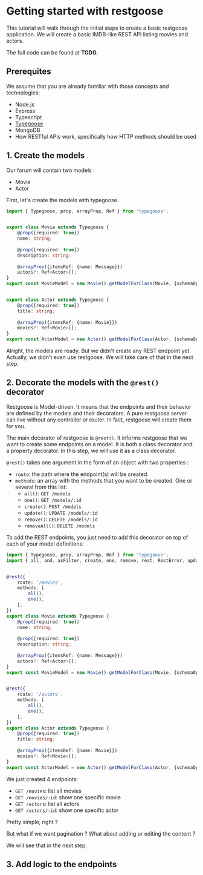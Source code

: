 # Getting started with restgoose

This tutorial will walk through the initial steps to create a basic restgoose application.
We will create a basic IMDB-like REST API listing movies and actors.

The full code can be found at **TODO**. 

## Prerequites
We assume that you are already familiar with those concepts and technologies: 
- Node.js
- Express
- Typescript
- [Typegoose](https://github.com/szokodiakos/typegoose)
- MongoDB
- How RESTful APIs work, specifically how HTTP methods should be used  

## 1. Create the models
Our forum will contain two models :
- Movie
- Actor

First, let's create the models with typegoose.

```typescript
import { Typegoose, prop, arrayProp, Ref } from 'typegoose';


export class Movie extends Typegoose {
    @prop({required: true})
    name: string;
    
    @prop({required: true})
    description: string;
    
    @arrayProp({itemsRef: {name: Message}})
    actors?: Ref<Actor>[];
}
export const MovieModel = new Movie().getModelForClass(Movie, {schemaOptions: {timestamps: true}});


export class Actor extends Typegoose {
    @prop({required: true})
    title: string;
    
    @arrayProp({itemsRef: {name: Movie}})
    movies?: Ref<Movie>[];
}
export const ActorModel = new Actor().getModelForClass(Actor, {schemaOptions: {timestamps: true}});
```

Alright, the models are ready. 
But we didn't create any REST endpoint yet. 
Actually, we didn't even use restgoose.
We will take care of that in the next step. 

## 2. Decorate the models with the `@rest()` decorator
Restgoose is Model-driven. 
It means that the endpoints and their behavior are defined by the models and their decorators. 
A pure restgoose server can live without any controller or router. 
In fact, restgoose will create them for you.

The main decorator of restgoose is `@rest()`. 
It informs restgoose that we want to create some endpoints on a model.
It is both a class decorator and a property decorator.
In this step, we will use it as a class decorator.

`@rest()` takes one argument in the form of an object with two properties : 
- `route`: the path where the endpoint(s) will be created.
- `methods`: an array with the methods that you want to be created. One or several from this list:
    - `all()`: `GET /models`
    - `one()`: `GET /models/:id`
    - `create()`: `POST /models`
    - `update()`: `UPDATE /models/:id`
    - `remove()`: `DELETE /models/:id`
    - `removeAll()`: `DELETE /models`

To add the REST endpoints, you just need to add this decorator on top of each of your model definitions:
```typescript
import { Typegoose, prop, arrayProp, Ref } from 'typegoose';
import { all, and, asFilter, create, one, remove, rest, RestError, update } from '@xureilab/restgoose';


@rest({
    route: '/movies',
    methods: [
        all(),
        one(),
    ],
})
export class Movie extends Typegoose {
    @prop({required: true})
    name: string;
    
    @prop({required: true})
    description: string;
    
    @arrayProp({itemsRef: {name: Message}})
    actors?: Ref<Actor>[];
}
export const MovieModel = new Movie().getModelForClass(Movie, {schemaOptions: {timestamps: true}});


@rest({
    route: '/actors',
    methods: [
        all(),
        one(),
    ],
})
export class Actor extends Typegoose {
    @prop({required: true})
    title: string;
    
    @arrayProp({itemsRef: {name: Movie}})
    movies?: Ref<Movie>[];
}
export const ActorModel = new Actor().getModelForClass(Actor, {schemaOptions: {timestamps: true}});
```
We just created 4 endpoints: 
- `GET /movies`: list all movies
- `GET /movies/:id`: show one specific movie
- `GET /actors`: list all actors
- `GET /actors/:id`: show one specific actor

Pretty simple, right ? 

But what if we want pagination ? What about adding or editing the content ?

We will see that in the next step.

## 3. Add logic to the endpoints